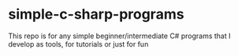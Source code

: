# simple-c-sharp-programs
This repo is for any simple beginner/intermediate C# programs that I develop as tools, for tutorials or just for fun
